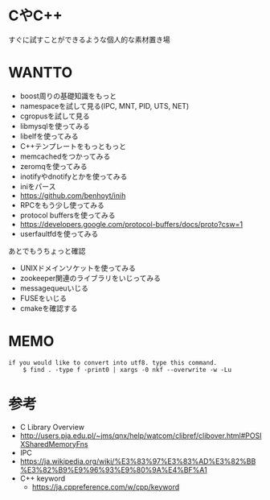 # CやC++
すぐに試すことができるような個人的な素材置き場

# WANTTO
- boost周りの基礎知識をもっと
- namespaceを試して見る(IPC, MNT, PID, UTS, NET)
- cgropusを試して見る
- libmysqlを使ってみる
- libelfを使ってみる
- C++テンプレートをもっともっと
- memcachedをつかってみる
- zeromqを使ってみる
- inotifyやdnotifyとかを使ってみる
- iniをパース
 - https://github.com/benhoyt/inih
- RPCをもう少し使ってみる
- protocol buffersを使ってみる
 - https://developers.google.com/protocol-buffers/docs/proto?csw=1
- userfaultfdを使ってみる

あとでもうちょっと確認
- UNIXドメインソケットを使ってみる
- zookeeper関連のライブラリをいじってみる
- messagequeuいじる
- FUSEをいじる
- cmakeを確認する

# MEMO
```
if you would like to convert into utf8. type this command.
	$ find . -type f -print0 | xargs -0 nkf --overwrite -w -Lu
```

# 参考
- C Library Overview
 - http://users.pja.edu.pl/~jms/qnx/help/watcom/clibref/clibover.html#POSIXSharedMemoryFns
-  IPC
 - https://ja.wikipedia.org/wiki/%E3%83%97%E3%83%AD%E3%82%BB%E3%82%B9%E9%96%93%E9%80%9A%E4%BF%A1
- C++ keyword
  - https://ja.cppreference.com/w/cpp/keyword
